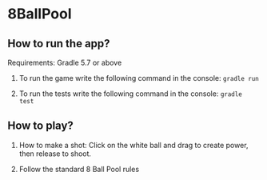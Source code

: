 # 8BallPool
## How to run the app?
Requirements: Gradle 5.7 or above

1. To run the game write the following command in the console: `gradle run`

2. To run the tests write the following command in the console: `gradle test`

## How to play?
1. How to make a shot: Click on the white ball and drag to create power, then release to shoot.

2. Follow the standard 8 Ball Pool rules 
